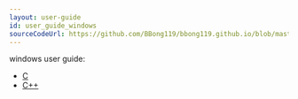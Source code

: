 ```yaml
---
layout: user-guide
id: user_guide_windows
sourceCodeUrl: https://github.com/BBong119/bbong119.github.io/blob/master/dbr-basic-info/user-guide/windows/index.md
---
```


windows user guide:

- [C](c.md)
- [C++](cpp.md)
